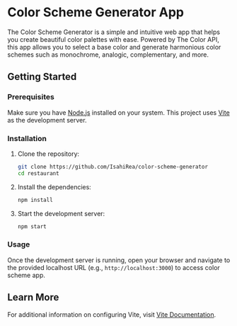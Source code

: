 # Color Scheme Generator App

The Color Scheme Generator is a simple and intuitive web app that helps you create beautiful color palettes with ease. Powered by The Color API, this app allows you to select a base color and generate harmonious color schemes such as monochrome, analogic, complementary, and more.

## Getting Started

### Prerequisites
Make sure you have [Node.js](https://nodejs.org/) installed on your system. This project uses [Vite](https://vitejs.dev/) as the development server.

### Installation
1. Clone the repository:
   ```bash
   git clone https://github.com/IsahiRea/color-scheme-generator
   cd restaurant
   ```

2. Install the dependencies:
   ```bash
   npm install
   ```

3. Start the development server:
   ```bash
   npm start
   ```

### Usage
Once the development server is running, open your browser and navigate to the provided localhost URL (e.g., `http://localhost:3000`) to access color scheme app.

## Learn More
For additional information on configuring Vite, visit [Vite Documentation](https://vitejs.dev/).